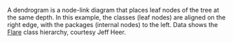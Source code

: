 A dendrogram is a node-link diagram that places leaf nodes of the tree at the same depth. In this example, the classes (leaf nodes) are aligned on the right edge, with the packages (internal nodes) to the left. Data shows the [Flare](http://flare.prefuse.org/) class hierarchy, courtesy Jeff Heer.
